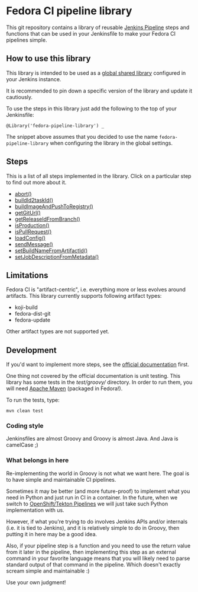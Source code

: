 # Fedora CI pipeline library

This git repository contains a library of reusable [Jenkins Pipeline](https://jenkins.io/doc/book/pipeline/) steps and functions that can be used in your Jenkinsfile to make your Fedora CI pipelines simple.

## How to use this library

This library is intended to be used as a [global shared library](https://jenkins.io/doc/book/pipeline/shared-libraries/#global-shared-libraries) configured in your Jenkins instance.

It is recommended to pin down a specific version of the library and update it cautiously.

To use the steps in this library just add the following to the top of your Jenkinsfile:

```jenkinsfile
@Library('fedora-pipeline-library') _
```

The snippet above assumes that you decided to use the name `fedora-pipeline-library` when configuring the library in the global settings.

## Steps

This is a list of all steps implemented in the library. Click on a particular step to find out more about it.

* [abort()](./docs/steps/abort.md)
* [buildId2taskId()](./docs/steps/buildId2taskId.md)
* [buildImageAndPushToRegistry()](./docs/steps/buildImageAndPushToRegistry.md)
* [getGitUrl()](./docs/steps/getGitUrl.md)
* [getReleaseIdFromBranch()](./docs/steps/getReleaseIdFromBranch.md)
* [isProduction()](./docs/steps/isProduction.md)
* [isPullRequest()](./docs/steps/isPullRequest.md)
* [loadConfig()](./docs/steps/loadConfig.md)
* [sendMessage()](./docs/steps/sendMessage.md)
* [setBuildNameFromArtifactId()](./docs/steps/setBuildNameFromArtifactId.md)
* [setJobDescriptionFromMetadata()](./docs/steps/setJobDescriptionFromMetadata.md)

## Limitations

Fedora CI is "artifact-centric", i.e. everything more or less evolves around artifacts. This library currently supports following artifact types:

* koji-build
* fedora-dist-git
* fedora-update

Other artifact types are not supported yet.

## Development

If you'd want to implement more steps, see the [official documentation](https://jenkins.io/doc/book/pipeline/shared-libraries/) first.

One thing not covered by the official documentation is unit testing. This library has some tests in the _test/groovy/_ directory. In order to run them, you will need [Apache Maven](http://maven.apache.org/) (packaged in Fedora!).

To run the tests, type:

```shell
mvn clean test
```

### Coding style

Jenkinsfiles are almost Groovy and Groovy is almost Java. And Java is camelCase ;)

### What belongs in here

Re-implementing the world in Groovy is not what we want here. The goal is to have simple and maintainable CI pipelines.

Sometimes it may be better (and more future-proof) to implement what you need in Python and just run in CI in a container. In the future, when we switch to [OpenShift/Tekton Pipelines](https://www.openshift.com/learn/topics/pipelines) we will just take such Python implementation with us.

However, if what you're trying to do involves Jenkins APIs and/or internals (i.e. it is tied to Jenkins), and it is relatively simple to do in Groovy, then putting it in here may be a good idea.

Also, if your pipeline step is a function and you need to use the return value from it later in the pipeline, then implementing this step as an external command in your favorite language means that you will likely need to parse standard output of that command in the pipeline. Which doesn't exactly scream simple and maintainable :)

Use your own judgment!
